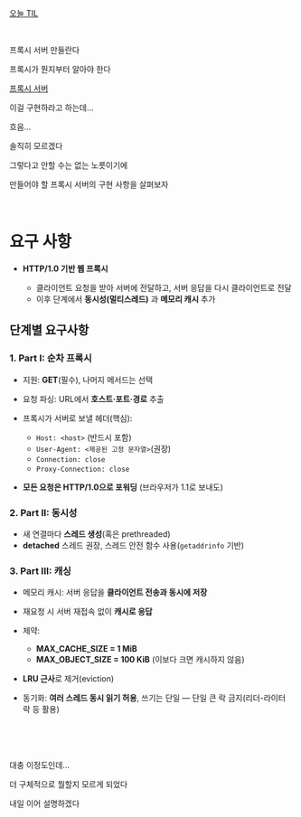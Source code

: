 [오늘 TIL](TIL_0902.md)

<br>

프록시 서버 만들란다

프록시가 뭔지부터 알아야 한다

[프록시 서버](../../reviews/week8_word/proxy.md)

이걸 구현하라고 하는데...

흐음...

솔직히 모르겠다

그렇다고 안할 수는 없는 노릇이기에

만들어야 할 프록시 서버의 구현 사항을 살펴보자

<br>

# 요구 사항

- **HTTP/1.0 기반 웹 프록시**

  - 클라이언트 요청을 받아 서버에 전달하고, 서버 응답을 다시 클라이언트로 전달
  - 이후 단계에서 **동시성(멀티스레드)** 과 **메모리 캐시** 추가

## 단계별 요구사항

### 1. **Part I: 순차 프록시**

- 지원: **GET**(필수), 나머지 메서드는 선택
- 요청 파싱: URL에서 **호스트·포트·경로** 추출
- 프록시가 서버로 보낼 헤더(핵심):

  - `Host: <host>` (반드시 포함)
  - `User-Agent: <제공된 고정 문자열>`(권장)
  - `Connection: close`
  - `Proxy-Connection: close`
- **모든 요청은 HTTP/1.0으로 포워딩** (브라우저가 1.1로 보내도)

### 2. **Part II: 동시성**

- 새 연결마다 **스레드 생성**(혹은 prethreaded)
- **detached** 스레드 권장, 스레드 안전 함수 사용(`getaddrinfo` 기반)

### 3. **Part III: 캐싱**

- 메모리 캐시: 서버 응답을 **클라이언트 전송과 동시에 저장**
- 재요청 시 서버 재접속 없이 **캐시로 응답**
- 제약:

  - **MAX_CACHE_SIZE = 1 MiB**
  - **MAX_OBJECT_SIZE = 100 KiB** (이보다 크면 캐시하지 않음)
- **LRU 근사**로 제거(eviction)
- 동기화: **여러 스레드 동시 읽기 허용**, 쓰기는 단일 — 단일 큰 락 금지(리더-라이터 락 등 활용)


<br>
<br>
<br>

대충 이정도인데...

더 구체적으로 뭘할지 모르게 되었다

내일 이어 설명하겠다